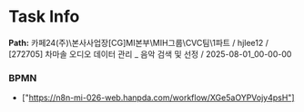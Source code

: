 # Task Info

**Path:** 카페24(주)\본사사업장\[CG]MI본부\MIH그룹\CVC팀\1파트 / hjlee12 / [272705] 차마솔 오디오 데이터 관리 _ 음악 검색 및 선정 / 2025-08-01_00-00-00

### BPMN
- ["https://n8n-mi-026-web.hanpda.com/workflow/XGe5aOYPVojy4psH"]

